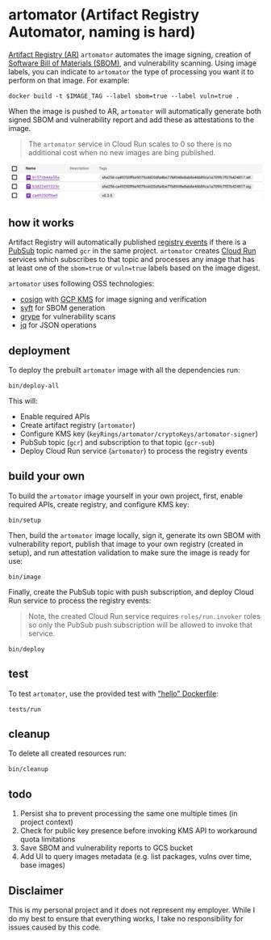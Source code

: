 # artomator (Artifact Registry Automator, naming is hard)

[Artifact Registry (AR)](https://cloud.google.com/artifact-registry) `artomator` automates the image signing, creation of [Software Bill of Materials (SBOM)](https://www.cisa.gov/sbom), and vulnerability scanning. Using image labels, you can indicate to `artomator` the type of processing you want it to perform on that image. For example:

```shell
docker build -t $IMAGE_TAG --label sbom=true --label vuln=true .
```

When the image is pushed to AR, `artomator` will automatically generate both signed SBOM and vulnerability report and add these as attestations to the image.

> The `artomator` service in Cloud Run scales to 0 so there is no additional cost when no new images are bing published. 

![](images/reg.png)

## how it works

Artifact Registry will automatically published [registry events](https://cloud.google.com/artifact-registry/docs/configure-notifications) if there is a [PubSub](https://cloud.google.com/pubsub/docs/overview) topic named `gcr` in the same project. `artomator` creates [Cloud Run](https://cloud.google.com/run) services which subscribes to that topic and processes any image that has at least one of the `sbom=true` or `vuln=true` labels based on the image digest.

`artomator` uses following OSS technologies: 

* [cosign](https://github.com/sigstore/cosign) with [GCP KMS](https://cloud.google.com/security-key-management) for image signing and verification
* [syft](https://github.com/anchore/syft) for SBOM generation 
* [grype](https://github.com/anchore/grype) for vulnerability scans 
* [jq](https://stedolan.github.io/jq/) for JSON operations 

## deployment 

To deploy the prebuilt `artomator` image with all the dependencies run:

```shell
bin/deploy-all
```

This will:

* Enable required APIs
* Create artifact registry (`artomator`)
* Configure KMS key (`keyRings/artomator/cryptoKeys/artomator-signer`)
* PubSub topic (`gcr`) and subscription to that topic (`gcr-sub`)
* Deploy Cloud Run service (`artomator`) to process the registry events

## build your own

To build the `artomator` image yourself in your own project, first, enable required APIs, create registry, and configure KMS key:

```shell
bin/setup
```

Then, build the `artomator` image locally, sign it, generate its own SBOM with vulnerability report, publish that image to your own registry (created in setup), and run attestation validation to make sure the image is ready for use:

```shell
bin/image
```

Finally, create the PubSub topic with push subscription, and deploy Cloud Run service to process the registry events: 

> Note, the created Cloud Run service requires `roles/run.invoker` roles so only the PubSub push subscription will be allowed to invoke that service. 

```shell
bin/deploy
```

## test 

To test `artomator`, use the provided test with ["hello" Dockerfile](tests/Dockerfile): 

```shell
tests/run
```

## cleanup

To delete all created resources run: 

```shell
bin/cleanup
```

## todo

1. Persist sha to prevent processing the same one multiple times (in project context)
1. Check for public key presence before invoking KMS API to workaround quota limitations
1. Save SBOM and vulnerability reports to GCS bucket 
1. Add UI to query images metadata (e.g. list packages, vulns over time, base images)

## Disclaimer

This is my personal project and it does not represent my employer. While I do my best to ensure that everything works, I take no responsibility for issues caused by this code.